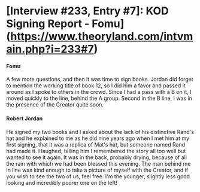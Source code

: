 # [Interview #233, Entry #7]: KOD Signing Report - Fomu](https://www.theoryland.com/intvmain.php?i=233#7)

#### Fomu

A few more questions, and then it was time to sign books. Jordan did forget to mention the working title of book 12, so I did him a favor and passed it around as I spoke to others in the crowd. Since I had a pass with a B on it, I moved quickly to the line, behind the A group. Second in the B line, I was in the presence of the Creator quite soon.

#### Robert Jordan

He signed my two books and I asked about the lack of his distinctive Rand's hat and he explained to me as he did nine years ago when I met him at my first signing, that it was a replica of Mat's hat, but someone named Rand had made it. I laughed, telling him I remembered the story all too well but wanted to see it again. It was in the back, probably drying, because of all the rain with which we had been blessed this evening. The man behind me in line was kind enough to take a picture of myself with the Creator, and if you wish to see the two of us, feel free. I'm the younger, slightly less good looking and incredibly poorer one on the left!

